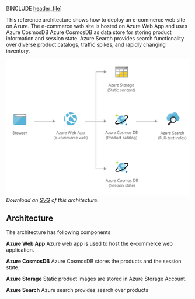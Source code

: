 


[!INCLUDE [header_file](../../../includes/sol-idea-header.md)]

This reference architecture shows how to deploy an e-commerce web site on Azure. The e-commerce web site is hosted on Azure Web App and uses Azure CosmosDB Azure CosmosDB as data store for storing product information and session state. Azure Search provides search functionality over diverse product catalogs, traffic spikes, and rapidly changing inventory.

![Architecture Diagram](../media/retail-and-e-commerce-using-cosmos-db.png)
*Download an [SVG](../media/retail-and-e-commerce-using-cosmos-db.svg) of this architecture.*

## Architecture

The architecture has following components

**Azure Web App**  Azure web app is used to host the e-commerce web application.

**Azure CosmosDB** Azure CosmosDB stores the products and the session state.

**Azure Storage** Static product images are stored in Azure Storage Account.

**Azure Search** Azure search provides search over products

